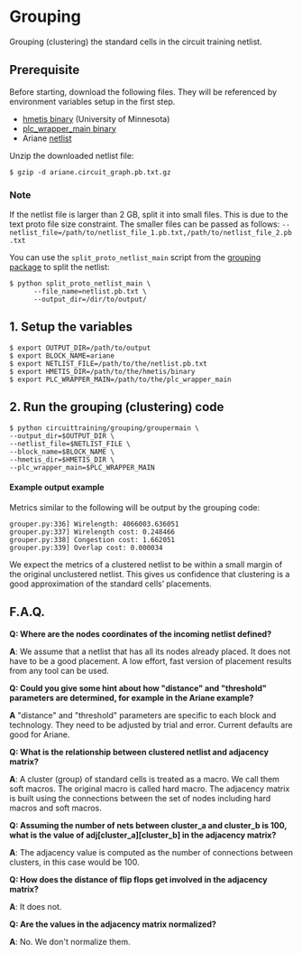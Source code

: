 # Grouping
Grouping (clustering) the standard cells in the circuit training netlist.

## Prerequisite

Before starting, download the following files. They will be referenced by
environment variables setup in the first step.

   * [hmetis binary](http://glaros.dtc.umn.edu/gkhome/metis/hmetis/download)
      (University of Minnesota)
   * [plc_wrapper_main binary](https://storage.googleapis.com/rl-infra-public/circuit-training/placement_cost/plc_wrapper_main)
   * Ariane [netlist](https://storage.googleapis.com/rl-infra-public/circuit-training/netlist/ariane.circuit_graph.pb.txt.gz)

Unzip the downloaded netlist file:

```shell
$ gzip -d ariane.circuit_graph.pb.txt.gz
```

### Note
If the netlist file is larger than 2 GB, split it into small files. This is
due to the text proto file size constraint. The smaller files can be 
passed as follows: 
`--netlist_file=/path/to/netlist_file_1.pb.txt,/path/to/netlist_file_2.pb.txt`

You can use the `split_proto_netlist_main` script from the
[grouping package](https://github.com/google-research/circuit_training/tree/main/circuit_training/grouping)
to split the netlist:

```shell
$ python split_proto_netlist_main \
      --file_name=netlist.pb.txt \
      --output_dir=/dir/to/output/
```

## 1. Setup the variables

```shell
$ export OUTPUT_DIR=/path/to/output
$ export BLOCK_NAME=ariane
$ export NETLIST_FILE=/path/to/the/netlist.pb.txt
$ export HMETIS_DIR=/path/to/the/hmetis/binary
$ export PLC_WRAPPER_MAIN=/path/to/the/plc_wrapper_main
```



## 2. Run the grouping (clustering) code

```shell
$ python circuittraining/grouping/groupermain \
--output_dir=$OUTPUT_DIR \
--netlist_file=$NETLIST_FILE \
--block_name=$BLOCK_NAME \
--hmetis_dir=$HMETIS_DIR \
--plc_wrapper_main=$PLC_WRAPPER_MAIN
```

#### Example output example

Metrics similar to the following will be output by the grouping code:

```shell
grouper.py:336] Wirelength: 4066003.636051
grouper.py:337] Wirelength cost: 0.248466
grouper.py:338] Congestion cost: 1.662051
grouper.py:339] Overlap cost: 0.000034
```

We expect the metrics of a clustered netlist to be within a small margin of the
original unclustered netlist. This gives us confidence that clustering is a
good approximation of the standard cells’ placements.

## F.A.Q.

**Q: Where are the nodes coordinates of the incoming netlist defined?**

**A**: We assume that a netlist that has all its nodes already placed. It does not have to be a good
placement. A low effort, fast version of placement results from any tool can be
used.

**Q: Could you give some hint about how "distance" and "threshold" parameters are determined, for example in the Ariane example?**

**A**  "distance" and "threshold" parameters are specific to each block and
technology. They need to be adjusted by trial and error. Current defaults are good
for Ariane.

**Q: What is the relationship between clustered netlist and adjacency matrix?**

**A**: A cluster (group) of standard cells is treated as a macro. We call them soft macros.
The original macro is called hard macro. The adjacency matrix is built using the
connections between the set of nodes including hard macros and soft macros.

**Q: Assuming the number of nets between cluster_a and cluster_b is
100, what is the value of adj[cluster_a][cluster_b] in the adjacency matrix?**

**A**: The adjacency value is computed as the number of connections between
clusters, in this case would be 100.

**Q: How does the distance of flip flops get involved in the adjacency matrix?**

**A**: It does not.

**Q: Are the values in the adjacency matrix normalized?**

**A**: No. We don't normalize them.
